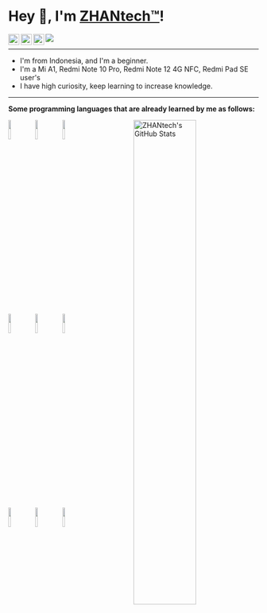 # Hey 👋, I'm [ZHANtech™](https://t.me/zhantech)!

<a href="https://t.me/zhantech">
<img align="left" alt="ZHANtech's Telegram" width="22px" src="https://cdn.jsdelivr.net/npm/simple-icons@v3/icons/telegram.svg" />
</a>
<a href="https://twitter.com/zhantech">
<img align="left" alt="ZHANtech's Twitter" width="22px" src="https://cdn.jsdelivr.net/npm/simple-icons@v3/icons/twitter.svg" />
</a>
<a href="https://www.instagram.com/zhantech">
<img align="left" alt="ZHANtech's Instagram" width="22px" src="https://cdn.jsdelivr.net/npm/simple-icons@v3/icons/instagram.svg" />
</a>

![](https://komarev.com/ghpvc/?username=zhantech)

-------

- I'm from Indonesia, and I'm a beginner.
- I'm a Mi A1, Redmi Note 10 Pro, Redmi Note 12 4G NFC, Redmi Pad SE user's
- I have high curiosity, keep learning to increase knowledge.

-------

**Some programming languages that are already learned by me as follows:** 
<p>
  <a href="https://github.com/zhantech">
    <img width="50%" align="right" alt="ZHANtech's GitHub Stats" src="https://github-readme-stats.vercel.app/api?username=zhantech&show_icons=true&hide_border=true" />
  </a>

  <code><img width="10%" src="https://www.vectorlogo.zone/logos/blogger/blogger-ar21.svg"></code>
  <code><img width="10%" src="https://www.vectorlogo.zone/logos/wordpress/wordpress-ar21.svg"></code>
  <code><img width="10%" src="https://www.vectorlogo.zone/logos/w3_html5/w3_html5-ar21.svg"></code>
  <br />
  <code><img width="10%" src="https://www.vectorlogo.zone/logos/joomla/joomla-ar21.svg"></code>
  <code><img width="10%" src="https://www.vectorlogo.zone/logos/php/php-ar21.svg"></code>
  <code><img width="10%" src="https://www.vectorlogo.zone/logos/mysql/mysql-ar21.svg"></code>
    <br />
  <code><img width="10%" src="https://www.vectorlogo.zone/logos/microsoft_vb/microsoft_vb-ar21.svg"></code>
  <code><img width="10%" src="https://www.vectorlogo.zone/logos/android/android-ar21.svg"></code>
  <code><img width="10%" src="https://www.vectorlogo.zone/logos/github/github-ar21.svg"></code>
</p>
